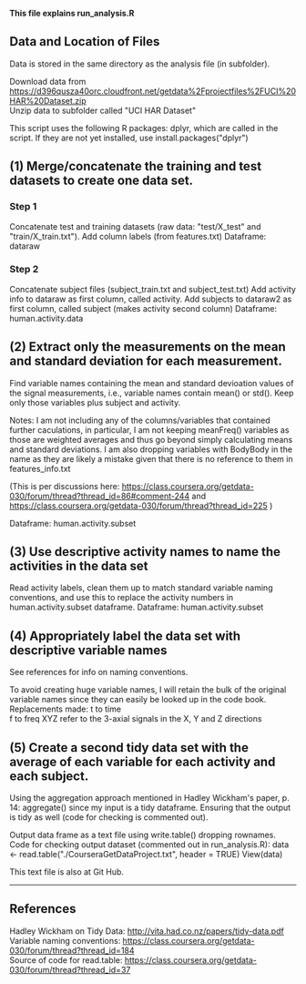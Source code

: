 __This file explains run_analysis.R__

## Data and Location of Files
Data is stored in the same directory as the analysis file (in subfolder).

Download data from https://d396qusza40orc.cloudfront.net/getdata%2Fprojectfiles%2FUCI%20HAR%20Dataset.zip  
Unzip data to subfolder called "UCI HAR Dataset"

This script uses the following R packages: dplyr, which are called in the script. If they are not yet installed, use install.packages("dplyr")

## (1) Merge/concatenate the training and test datasets to create one data set.
### Step 1
Concatenate test and training datasets (raw data: "test/X_test" and "train/X_train.txt"). 
Add column labels (from features.txt)
Dataframe: dataraw

### Step 2
Concatenate subject files (subject_train.txt and subject_test.txt)
Add activity info to dataraw as first column, called activity.
Add subjects to dataraw2 as first column, called subject (makes activity second column)
Dataframe: human.activity.data

## (2) Extract only the measurements on the mean and standard deviation for each measurement.
Find variable names containing the mean and standard devioation values of the signal measurements, i.e., variable names contain mean() or std(). Keep only those variables plus subject and activity. 

Notes: I am not including any of the columns/variables that contained further caculations, in particular, I am not keeping meanFreq() variables as those are weighted averages and thus go beyond simply calculating means and standard deviations. I am also dropping variables with BodyBody in the name as they are likely a mistake given that there is no reference to them in features_info.txt

(This is per discussions here: https://class.coursera.org/getdata-030/forum/thread?thread_id=86#comment-244 and https://class.coursera.org/getdata-030/forum/thread?thread_id=225 )

Dataframe: human.activity.subset

## (3) Use descriptive activity names to name the activities in the data set
Read activity labels, clean them up to match standard variable naming conventions, and use this to replace the activity numbers in human.activity.subset dataframe. 
Dataframe: human.activity.subset

## (4) Appropriately label the data set with descriptive variable names
See references for info on naming conventions.

To avoid creating huge variable names, I will retain the bulk of the original variable names since they can easily be looked up in the code book. 
Replacements made: 
  t to time  
  f to freq 
  XYZ refer to the 3-axial signals in the X, Y and Z directions

## (5) Create a second tidy data set with the average of each variable for each activity and each subject.                                          
Using the aggregation approach mentioned in Hadley Wickham's paper, p. 14: aggregate() since my input is a tidy dataframe. Ensuring that the output is tidy as well (code for checking is commented out).

Output data frame as a text file using write.table() dropping rownames. 
Code for checking output dataset (commented out in run_analysis.R):
  data <- read.table("./CourseraGetDataProject.txt", header = TRUE) 
  View(data)

This text file is also at Git Hub. 

**** 
## References
Hadley Wickham on Tidy Data: http://vita.had.co.nz/papers/tidy-data.pdf  
Variable naming conventions: https://class.coursera.org/getdata-030/forum/thread?thread_id=184  
Source of code for read.table: https://class.coursera.org/getdata-030/forum/thread?thread_id=37  


